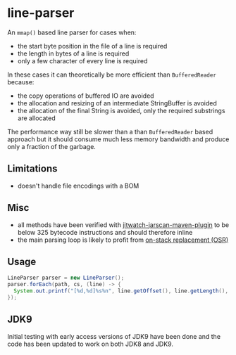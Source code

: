 line-parser
===========

An `mmap()` based line parser for cases when:

 * the start byte position in the file of a line is required
 * the length in bytes of a line is required
 * only a few character of every line is required

In these cases it can theoretically be more efficient than `BufferedReader` because:

 * the copy operations of buffered IO are avoided
 * the allocation and resizing of an intermediate StringBuffer is avoided
 * the allocation of the final String is avoided, only the required substrings
   are allocated

The performance way still be slower than a than `BufferedReader` based approach but it should consume much less memory bandwidth and produce only a fraction of the garbage.

Limitations
-----------

 * doesn't handle file encodings with a BOM

Misc
----

 * all methods have been verified with [jitwatch-jarscan-maven-plugin](https://github.com/ferstl/jitwatch-jarscan-maven-plugin) to be below 325 bytecode instructions and should therefore inline
 * the main parsing loop is likely to profit from [on-stack replacement (OSR)](http://openjdk.java.net/groups/hotspot/docs/HotSpotGlossary.html#onStackReplacement)

Usage
-----

```java
LineParser parser = new LineParser();
parser.forEach(path, cs, (line) -> {
  System.out.printf("[%d,%d]%s%n", line.getOffset(), line.getLength(), line.getContent());
});
```

JDK9
----

Initial testing with early access versions of JDK9 have been done and the code has been updated to work on both JDK8 and JDK9.

